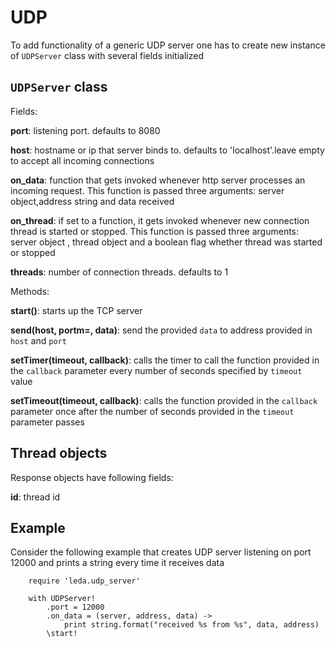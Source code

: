 UDP
====

To add functionality of a generic UDP server one has to create new instance of `UDPServer` class with several fields initialized

## `UDPServer` class

Fields:

**port**: listening port. defaults to 8080

**host**: hostname or ip that server binds to. defaults to 'localhost'.leave empty to accept all incoming connections

**on_data**: function that gets invoked whenever http server processes an incoming request. This function is passed three arguments: server object,address string and data received

**on_thread**: if set to a function, it gets invoked whenever new connection thread is started or stopped. This function is passed three arguments: server object , thread object and a boolean flag whether thread was started or stopped

**threads**: number of connection threads. defaults to 1

Methods:

**start()**: starts up the TCP server

**send(host, portm=, data)**: send the provided `data` to address provided in `host` and `port`

**setTimer(timeout, callback)**: calls the timer to call the function provided in the  `callback` parameter every number of seconds specified by `timeout` value

**setTimeout(timeout, callback)**: calls the function provided in the  `callback` parameter once after the number of seconds provided in the `timeout` parameter passes



## Thread objects

Response objects have following fields:

**id**: thread id

## Example

Consider the following example that creates UDP server listening on port 12000 and prints a string every time it receives data

        require 'leda.udp_server'
        
        with UDPServer!
            .port = 12000
            .on_data = (server, address, data) ->
                print string.format("received %s from %s", data, address)
            \start!